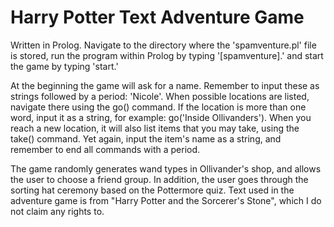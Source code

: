 # Harry Potter Text Adventure Game
Written in Prolog. Navigate to the directory where the 'spamventure.pl' file is stored, run the program within Prolog by typing '[spamventure].' and start the game by typing 'start.'

At the beginning the game will ask for a name. Remember to input these as strings followed by a period: 'Nicole'.
When possible locations are listed, navigate there using the go() command. If the location is more than one word, input it as a string, for example: go('Inside Ollivanders'). When you reach a new location, it will also list items that you may take, using the take() command. Yet again, input the item's name as a string, and remember to end all commands with a period.

The game randomly generates wand types in Ollivander's shop, and allows the user to choose a friend group. In addition, the user goes through the sorting hat ceremony based on the Pottermore quiz. Text used in the adventure game is from "Harry Potter and the Sorcerer's Stone", which I do not claim any rights to. 
